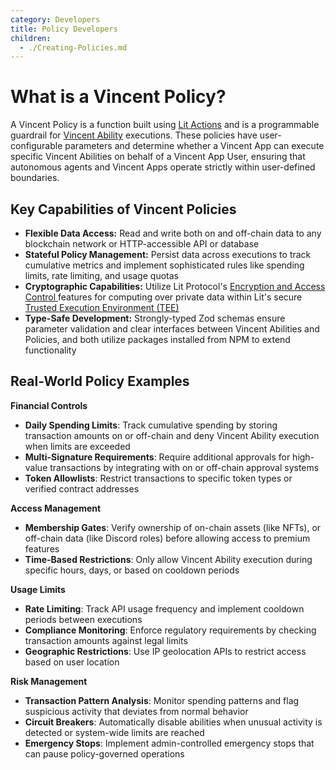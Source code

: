 ```yaml
---
category: Developers
title: Policy Developers
children:
  - ./Creating-Policies.md
---
```


# What is a Vincent Policy?

A Vincent Policy is a function built using [Lit Actions](https://developer.litprotocol.com/sdk/serverless-signing/overview) and is a programmable guardrail for [Vincent Ability](../Ability-Developers/Getting-Started.md) executions. These policies have user-configurable parameters and determine whether a Vincent App can execute specific Vincent Abilities on behalf of a Vincent App User, ensuring that autonomous agents and Vincent Apps operate strictly within user-defined boundaries.

## Key Capabilities of Vincent Policies

- **Flexible Data Access:** Read and write both on and off-chain data to any blockchain network or HTTP-accessible API or database
- **Stateful Policy Management:** Persist data across executions to track cumulative metrics and implement sophisticated rules like spending limits, rate limiting, and usage quotas
- **Cryptographic Capabilities:** Utilize Lit Protocol's [Encryption and Access Control ](https://developer.litprotocol.com/sdk/access-control/intro) features for computing over private data within Lit's secure [Trusted Execution Environment (TEE)](https://en.wikipedia.org/wiki/Trusted_execution_environment)
- **Type-Safe Development:** Strongly-typed Zod schemas ensure parameter validation and clear interfaces between Vincent Abilities and Policies, and both utilize packages installed from NPM to extend functionality

## Real-World Policy Examples

**Financial Controls**

- **Daily Spending Limits**: Track cumulative spending by storing transaction amounts on or off-chain and deny Vincent Ability execution when limits are exceeded
- **Multi-Signature Requirements**: Require additional approvals for high-value transactions by integrating with on or off-chain approval systems
- **Token Allowlists**: Restrict transactions to specific token types or verified contract addresses

**Access Management**

- **Membership Gates**: Verify ownership of on-chain assets (like NFTs), or off-chain data (like Discord roles) before allowing access to premium features
- **Time-Based Restrictions**: Only allow Vincent Ability execution during specific hours, days, or based on cooldown periods

**Usage Limits**

- **Rate Limiting**: Track API usage frequency and implement cooldown periods between executions
- **Compliance Monitoring**: Enforce regulatory requirements by checking transaction amounts against legal limits
- **Geographic Restrictions**: Use IP geolocation APIs to restrict access based on user location

**Risk Management**

- **Transaction Pattern Analysis**: Monitor spending patterns and flag suspicious activity that deviates from normal behavior
- **Circuit Breakers**: Automatically disable abilities when unusual activity is detected or system-wide limits are reached
- **Emergency Stops**: Implement admin-controlled emergency stops that can pause policy-governed operations
